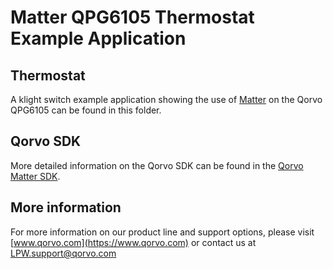 # Matter QPG6105 Thermostat Example Application

## Thermostat

A klight switch example application showing the use of
[Matter](https://github.com/project-chip/connectedhomeip) on the Qorvo QPG6105
can be found in this folder.

## Qorvo SDK

More detailed information on the Qorvo SDK can be found in the
[Qorvo Matter SDK](https://github.com/Qorvo/QMatter).

## More information

For more information on our product line and support options, please visit
[www.qorvo.com](https://www.qorvo.com) or contact us at <LPW.support@qorvo.com>
